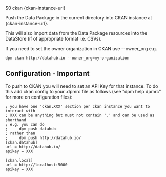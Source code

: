 $0 ckan {ckan-instance-url}

Push the Data Package in the current directory into CKAN instance at
{ckan-instance-url}.

This will also import data from the Data Package resources into the DataStore
(if of appropriate format i.e. CSVs).

If you need to set the owner organization in CKAN use --owner_org e.g.

    dpm ckan http://datahub.io --owner_org=my-organization

## Configuration - Important

To push to CKAN you will need to set an API Key for that instance. To do this
add ckan config to your .dpmrc file as follows (see "dpm help dpmrc" for more
on configuration files):

```
; you have one 'ckan.XXX' section per ckan instance you want to interact with
; XXX can be anything but must not contain '.' and can be used as shorthand
; e.g. you can do
;     dpm push datahub
; rather than
;     dpm push http://datahub.io/
[ckan.datahub]
url = http://datahub.io/
apikey = XXX

[ckan.local]
url = http://localhost:5000
apikey = XXX
```



